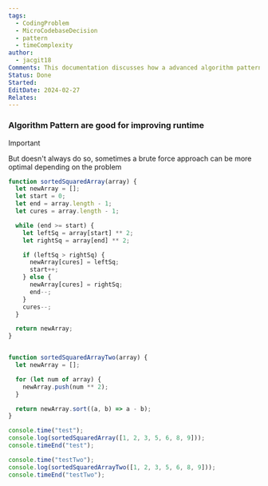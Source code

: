 ```yaml
---
tags:
  - CodingProblem
  - MicroCodebaseDecision
  - pattern
  - timeComplexity
author:
  - jacgit18
Comments: This documentation discusses how a advanced algorithm pattern isn't also the most optimal approach.
Status: Done
Started: 
EditDate: 2024-02-27
Relates:
---
```

### Algorithm Pattern are good for improving runtime 

>[!important] 
>But doesn't always do so, sometimes a brute force approach can be more optimal depending on the problem


```javascript
function sortedSquaredArray(array) {
  let newArray = [];
  let start = 0;
  let end = array.length - 1;
  let cures = array.length - 1;

  while (end >= start) {
    let leftSq = array[start] ** 2;
    let rightSq = array[end] ** 2;

    if (leftSq > rightSq) {
      newArray[cures] = leftSq;
      start++;
    } else {
      newArray[cures] = rightSq;
      end--;
    }
    cures--;
  }

  return newArray;
}

```

```javascript

function sortedSquaredArrayTwo(array) {
  let newArray = [];

  for (let num of array) {
    newArray.push(num ** 2);
  }

  return newArray.sort((a, b) => a - b);
}

console.time("test");
console.log(sortedSquaredArray([1, 2, 3, 5, 6, 8, 9]));
console.timeEnd("test");

console.time("testTwo");
console.log(sortedSquaredArrayTwo([1, 2, 3, 5, 6, 8, 9]));
console.timeEnd("testTwo");
```
